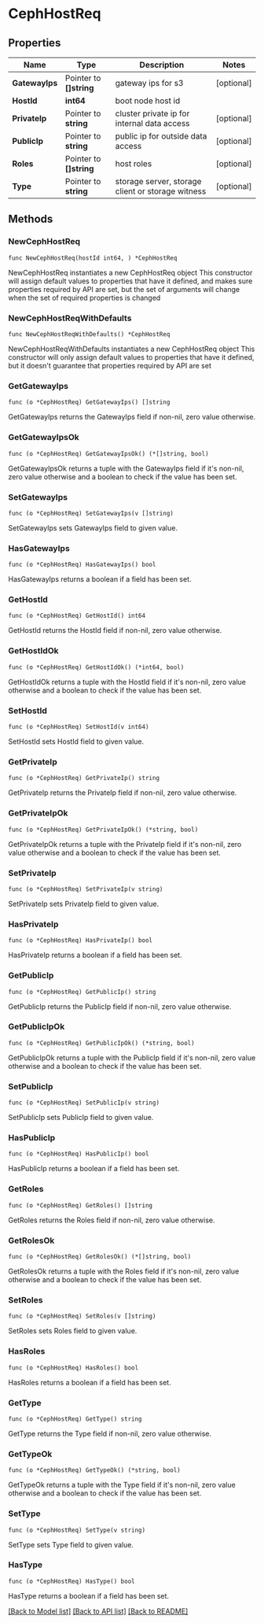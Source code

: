 # CephHostReq

## Properties

Name | Type | Description | Notes
------------ | ------------- | ------------- | -------------
**GatewayIps** | Pointer to **[]string** | gateway ips for s3 | [optional] 
**HostId** | **int64** | boot node host id | 
**PrivateIp** | Pointer to **string** | cluster private ip for internal data access | [optional] 
**PublicIp** | Pointer to **string** | public ip for outside data access | [optional] 
**Roles** | Pointer to **[]string** | host roles | [optional] 
**Type** | Pointer to **string** | storage server, storage client or storage witness | [optional] 

## Methods

### NewCephHostReq

`func NewCephHostReq(hostId int64, ) *CephHostReq`

NewCephHostReq instantiates a new CephHostReq object
This constructor will assign default values to properties that have it defined,
and makes sure properties required by API are set, but the set of arguments
will change when the set of required properties is changed

### NewCephHostReqWithDefaults

`func NewCephHostReqWithDefaults() *CephHostReq`

NewCephHostReqWithDefaults instantiates a new CephHostReq object
This constructor will only assign default values to properties that have it defined,
but it doesn't guarantee that properties required by API are set

### GetGatewayIps

`func (o *CephHostReq) GetGatewayIps() []string`

GetGatewayIps returns the GatewayIps field if non-nil, zero value otherwise.

### GetGatewayIpsOk

`func (o *CephHostReq) GetGatewayIpsOk() (*[]string, bool)`

GetGatewayIpsOk returns a tuple with the GatewayIps field if it's non-nil, zero value otherwise
and a boolean to check if the value has been set.

### SetGatewayIps

`func (o *CephHostReq) SetGatewayIps(v []string)`

SetGatewayIps sets GatewayIps field to given value.

### HasGatewayIps

`func (o *CephHostReq) HasGatewayIps() bool`

HasGatewayIps returns a boolean if a field has been set.

### GetHostId

`func (o *CephHostReq) GetHostId() int64`

GetHostId returns the HostId field if non-nil, zero value otherwise.

### GetHostIdOk

`func (o *CephHostReq) GetHostIdOk() (*int64, bool)`

GetHostIdOk returns a tuple with the HostId field if it's non-nil, zero value otherwise
and a boolean to check if the value has been set.

### SetHostId

`func (o *CephHostReq) SetHostId(v int64)`

SetHostId sets HostId field to given value.


### GetPrivateIp

`func (o *CephHostReq) GetPrivateIp() string`

GetPrivateIp returns the PrivateIp field if non-nil, zero value otherwise.

### GetPrivateIpOk

`func (o *CephHostReq) GetPrivateIpOk() (*string, bool)`

GetPrivateIpOk returns a tuple with the PrivateIp field if it's non-nil, zero value otherwise
and a boolean to check if the value has been set.

### SetPrivateIp

`func (o *CephHostReq) SetPrivateIp(v string)`

SetPrivateIp sets PrivateIp field to given value.

### HasPrivateIp

`func (o *CephHostReq) HasPrivateIp() bool`

HasPrivateIp returns a boolean if a field has been set.

### GetPublicIp

`func (o *CephHostReq) GetPublicIp() string`

GetPublicIp returns the PublicIp field if non-nil, zero value otherwise.

### GetPublicIpOk

`func (o *CephHostReq) GetPublicIpOk() (*string, bool)`

GetPublicIpOk returns a tuple with the PublicIp field if it's non-nil, zero value otherwise
and a boolean to check if the value has been set.

### SetPublicIp

`func (o *CephHostReq) SetPublicIp(v string)`

SetPublicIp sets PublicIp field to given value.

### HasPublicIp

`func (o *CephHostReq) HasPublicIp() bool`

HasPublicIp returns a boolean if a field has been set.

### GetRoles

`func (o *CephHostReq) GetRoles() []string`

GetRoles returns the Roles field if non-nil, zero value otherwise.

### GetRolesOk

`func (o *CephHostReq) GetRolesOk() (*[]string, bool)`

GetRolesOk returns a tuple with the Roles field if it's non-nil, zero value otherwise
and a boolean to check if the value has been set.

### SetRoles

`func (o *CephHostReq) SetRoles(v []string)`

SetRoles sets Roles field to given value.

### HasRoles

`func (o *CephHostReq) HasRoles() bool`

HasRoles returns a boolean if a field has been set.

### GetType

`func (o *CephHostReq) GetType() string`

GetType returns the Type field if non-nil, zero value otherwise.

### GetTypeOk

`func (o *CephHostReq) GetTypeOk() (*string, bool)`

GetTypeOk returns a tuple with the Type field if it's non-nil, zero value otherwise
and a boolean to check if the value has been set.

### SetType

`func (o *CephHostReq) SetType(v string)`

SetType sets Type field to given value.

### HasType

`func (o *CephHostReq) HasType() bool`

HasType returns a boolean if a field has been set.


[[Back to Model list]](../README.md#documentation-for-models) [[Back to API list]](../README.md#documentation-for-api-endpoints) [[Back to README]](../README.md)


